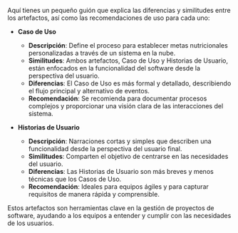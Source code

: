 Aquí tienes un pequeño guión que explica las diferencias y similitudes entre los artefactos, así como las recomendaciones de uso para cada uno:

- **Caso de Uso**
  - **Descripción**: Define el proceso para establecer metas nutricionales personalizadas a través de un sistema en la nube.
  - **Similitudes**: Ambos artefactos, Caso de Uso y Historias de Usuario, están enfocados en la funcionalidad del software desde la perspectiva del usuario.
  - **Diferencias**: El Caso de Uso es más formal y detallado, describiendo el flujo principal y alternativo de eventos.
  - **Recomendación**: Se recomienda para documentar procesos complejos y proporcionar una visión clara de las interacciones del sistema.

- **Historias de Usuario**
  - **Descripción**: Narraciones cortas y simples que describen una funcionalidad desde la perspectiva del usuario final.
  - **Similitudes**: Comparten el objetivo de centrarse en las necesidades del usuario.
  - **Diferencias**: Las Historias de Usuario son más breves y menos técnicas que los Casos de Uso.
  - **Recomendación**: Ideales para equipos ágiles y para capturar requisitos de manera rápida y comprensible.

Estos artefactos son herramientas clave en la gestión de proyectos de software, ayudando a los equipos a entender y cumplir con las necesidades de los usuarios.